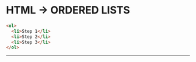 # HTML -> ORDERED LISTS

```html
<ol>
  <li>Step 1</li>
  <li>Step 2</li>
  <li>Step 3</li>
</ol>
```

- - -
